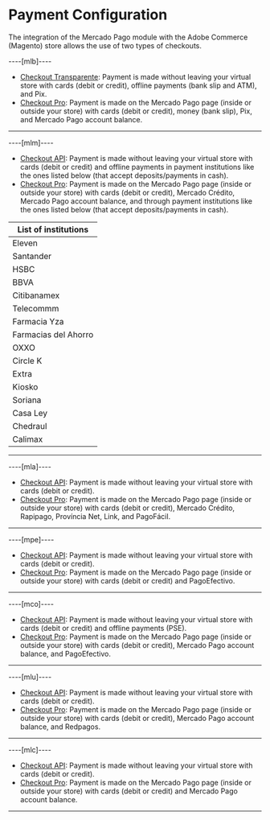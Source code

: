 # Payment Configuration

The integration of the Mercado Pago module with the Adobe Commerce (Magento) store allows the use of two types of checkouts.

----[mlb]----

* [Checkout Transparente](/developers/en/docs/adobe-commerce/payment-configuration/checkout-api): Payment is made without leaving your virtual store with cards (debit or credit), offline payments (bank slip and ATM), and Pix.
* [Checkout Pro](/developers/en/docs/adobe-commerce/payment-configuration/checkout-pro): Payment is made on the Mercado Pago page (inside or outside your store) with cards (debit or credit), money (bank slip), Pix, and Mercado Pago account balance.

------------

----[mlm]----

* [Checkout API](/developers/en/docs/adobe-commerce/payment-configuration/checkout-api): Payment is made without leaving your virtual store with cards (debit or credit) and offline payments in payment institutions like the ones listed below (that accept deposits/payments in cash).
* [Checkout Pro](/developers/en/docs/adobe-commerce/payment-configuration/checkout-pro): Payment is made on the Mercado Pago page (inside or outside your store) with cards (debit or credit), Mercado Crédito, Mercado Pago account balance, and through payment institutions like the ones listed below (that accept deposits/payments in cash).

| List of institutions |
| --- |
| Eleven |
| Santander |
| HSBC |
| BBVA |
| Citibanamex |
| Telecommm |
| Farmacia Yza |
| Farmacias del Ahorro |
| OXXO |
| Circle K |
| Extra |
| Kiosko |
| Soriana |
| Casa Ley |
| Chedraul |
| Calimax |

------------

----[mla]----

* [Checkout API](/developers/en/docs/adobe-commerce/payment-configuration/checkout-api): Payment is made without leaving your virtual store with cards (debit or credit).
* [Checkout Pro](/developers/en/docs/adobe-commerce/payment-configuration/checkout-pro): Payment is made on the Mercado Pago page (inside or outside your store) with cards (debit or credit), Mercado Crédito, Rapipago, Província Net, Link, and PagoFácil.

------------

----[mpe]----

* [Checkout API](/developers/en/docs/adobe-commerce/payment-configuration/checkout-api): Payment is made without leaving your virtual store with cards (debit or credit).
* [Checkout Pro](/developers/en/docs/adobe-commerce/payment-configuration/checkout-pro): Payment is made on the Mercado Pago page (inside or outside your store) with cards (debit or credit) and PagoEfectivo.

------------

----[mco]----

* [Checkout API](/developers/en/docs/adobe-commerce/payment-configuration/checkout-api): Payment is made without leaving your virtual store with cards (debit or credit) and offline payments (PSE).
* [Checkout Pro](/developers/en/docs/adobe-commerce/payment-configuration/checkout-pro): Payment is made on the Mercado Pago page (inside or outside your store) with cards (debit or credit), Mercado Pago account balance, and PagoEfectivo.

------------

----[mlu]----

* [Checkout API](/developers/en/docs/adobe-commerce/payment-configuration/checkout-api): Payment is made without leaving your virtual store with cards (debit or credit).
* [Checkout Pro](/developers/en/docs/adobe-commerce/payment-configuration/checkout-pro): Payment is made on the Mercado Pago page (inside or outside your store) with cards (debit or credit), Mercado Pago account balance, and Redpagos.

------------

----[mlc]----

* [Checkout API](/developers/en/docs/adobe-commerce/payment-configuration/checkout-api): Payment is made without leaving your virtual store with cards (debit or credit).
* [Checkout Pro](/developers/en/docs/adobe-commerce/payment-configuration/checkout-pro): Payment is made on the Mercado Pago page (inside or outside your store) with cards (debit or credit) and Mercado Pago account balance.

------------
